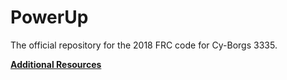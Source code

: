# PowerUp
The official repository for the 2018 FRC code for Cy-Borgs 3335.

**[Additional Resources](https://github.com/jkmacy/2018-FRC-resources)**
